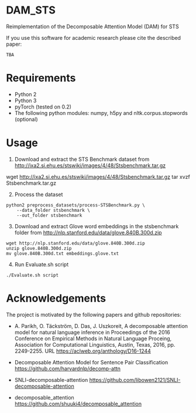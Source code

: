 # DAM_STS
Reimplementation of the Decomposable Attention Model (DAM) for STS

If you use this software for academic research please cite the described paper:

```
TBA
```

# Requirements
- Python 2
- Python 3
- pyTorch (tested on 0.2)
- The following python modules: numpy, h5py and nltk.corpus.stopwords (optional)
  

# Usage

1. Download and extract the STS Benchmark dataset from http://ixa2.si.ehu.es/stswiki/images/4/48/Stsbenchmark.tar.gz

wget http://ixa2.si.ehu.es/stswiki/images/4/48/Stsbenchmark.tar.gz
tar xvzf Stsbenchmark.tar.gz

2. Process the dataset

```
python2 preprocess_datasets/process-STSBenchmark.py \
	--data_folder stsbenchmark \
	--out_folder stsbenchmark
```

3. Download and extract Glove word embeddings in the stsbenchmark folder from http://nlp.stanford.edu/data/glove.840B.300d.zip

```
wget http://nlp.stanford.edu/data/glove.840B.300d.zip
unzip glove.840B.300d.zip
mv glove.840B.300d.txt embeddings.glove.txt
```

4. Run Evaluate.sh script

```
./Evaluate.sh script
```

# Acknowledgements
The project is motivated by the following papers and github repositories:

* A. Parikh, O. Täckström, D. Das, J. Uszkoreit, A decomposable attention model for natural language inference
  in Proceedings of the 2016 Conference on Empirical Methods in Natural Language Proceing, Association for Computational Linguistics, Austin, Texas, 2016, pp. 2249-2255.
  URL https://aclweb.org/anthology/D16-1244

* Decomposable Attention Model for Sentence Pair Classification
  https://github.com/harvardnlp/decomp-attn

* SNLI-decomposable-attention
  https://github.com/libowen2121/SNLI-decomposable-attention

* decomposable_attention
  https://github.com/shuuki4/decomposable_attention
